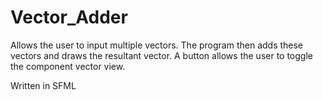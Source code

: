 Vector_Adder
============

Allows the user to input multiple vectors. The program then adds these vectors and draws the resultant vector.  A button allows the user to toggle the component vector view.

Written in SFML
